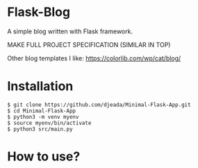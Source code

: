 # Flask-Blog
A simple blog written with Flask framework.

MAKE FULL PROJECT SPECIFICATION (SIMILAR IN TOP)

Other blog templates I like:
https://colorlib.com/wp/cat/blog/

<h1>Installation</h1>
 
    $ git clone https://github.com/djeada/Minimal-Flask-App.git
    $ cd Minimal-Flask-App
    $ python3 -m venv myenv
    $ source myenv/bin/activate
    $ python3 src/main.py


<h1>How to use?</h1>
